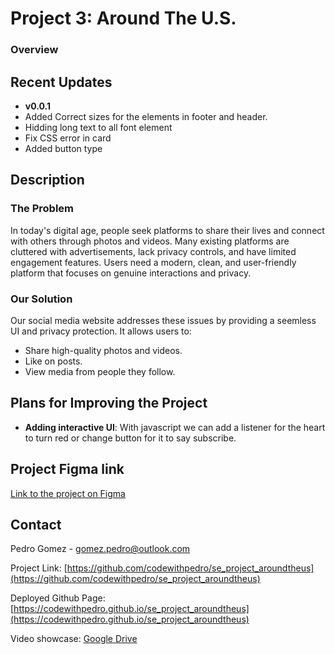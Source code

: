 # Project 3: Around The U.S.

### Overview  

## Recent Updates

- **v0.0.1** 
- Added Correct sizes for the elements in footer and header.
- Hidding long text to all font element
- Fix CSS error in card
- Added button type

## Description

### The Problem

In today's digital age, people seek platforms to share their lives and connect with others through photos and videos. Many existing platforms are cluttered with advertisements, lack privacy controls, and have limited engagement features. Users need a modern, clean, and user-friendly platform that focuses on genuine interactions and privacy.

### Our Solution

Our social media website addresses these issues by providing a seemless UI and privacy protection. It allows users to:
- Share high-quality photos and videos.
- Like on posts.
- View media from people they follow.

## Plans for Improving the Project

- **Adding interactive UI**: With javascript we can add a listener for the heart to turn red or change button for it to say subscribe. 

## Project Figma link
 [Link to the project on Figma](https://www.figma.com/file/ii4xxsJ0ghevUOcssTlHZv/Sprint-3%3A-Around-the-US?node-id=0%3A1)  

## Contact

Pedro Gomez - [gomez.pedro@outlook.com](mailto:gomez.pedro@outlook.com)  

Project Link: [https://github.com/codewithpedro/se_project_aroundtheus](https://github.com/codewithpedro/se_project_aroundtheus)

Deployed Github Page: [https://codewithpedro.github.io/se_project_aroundtheus](https://codewithpedro.github.io/se_project_aroundtheus)

Video showcase: [Google Drive](https://drive.google.com/file/d/1FZo7PunYG0jG1peZpKIR0MwcevEWUch-/view?usp=sharing)
